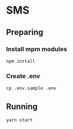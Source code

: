 # SMS

## Preparing

### Install mpm modules

```shell
npm install
```

### Create .env

```shell
cp .env.sample .env
```

## Running

```shell
yarn start
```